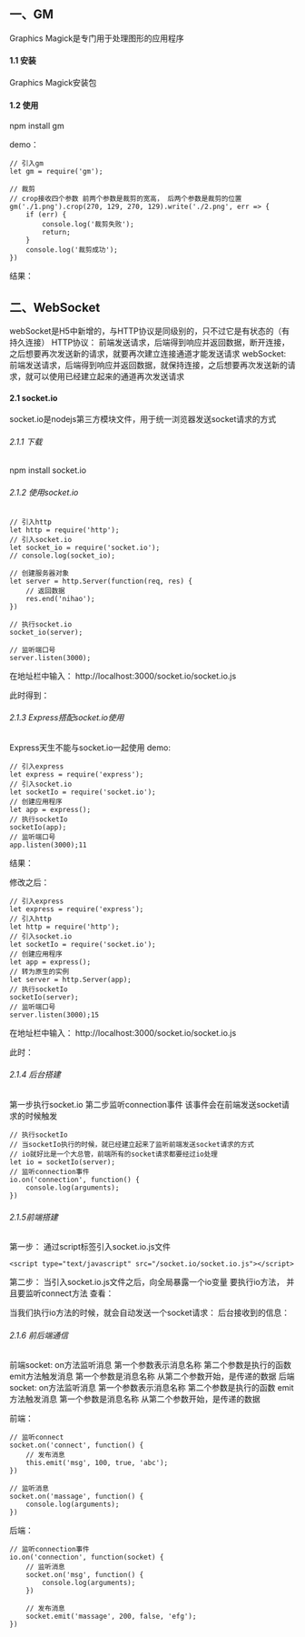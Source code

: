 ## 一、GM
Graphics Magick是专门用于处理图形的应用程序

#### 1.1 安装
Graphics Magick安装包	 

#### 1.2 使用
npm install gm

demo：
```
// 引入gm
let gm = require('gm');

// 裁剪
// crop接收四个参数 前两个参数是裁剪的宽高， 后两个参数是裁剪的位置
gm('./1.png').crop(270, 129, 270, 129).write('./2.png', err => {
	if (err) {
		console.log('裁剪失败');
		return;
	}
	console.log('裁剪成功');
})
```
结果：
<!-- TODO 原文件路径下新增加裁剪后的文件 -->



## 二、WebSocket
webSocket是H5中新增的，与HTTP协议是同级别的，只不过它是有状态的（有持久连接）
HTTP协议：
    前端发送请求，后端得到响应并返回数据，断开连接，之后想要再次发送新的请求，就要再次建立连接通道才能发送请求
webSocket:
    前端发送请求，后端得到响应并返回数据，就保持连接，之后想要再次发送新的请求，就可以使用已经建立起来的通道再次发送请求

#### 2.1 socket.io
socket.io是nodejs第三方模块文件，用于统一浏览器发送socket请求的方式

###### 2.1.1 下载
npm install socket.io
<!-- TODO	  -->

###### 2.1.2 使用socket.io
```
// 引入http
let http = require('http');
// 引入socket.io
let socket_io = require('socket.io');
// console.log(socket_io);

// 创建服务器对象
let server = http.Server(function(req, res) {
	// 返回数据
	res.end('nihao');
})

// 执行socket.io
socket_io(server);

// 监听端口号
server.listen(3000);
```
在地址栏中输入：
http://localhost:3000/socket.io/socket.io.js

此时得到：
<!-- TODO -->

###### 2.1.3 Express搭配socket.io使用
Express天生不能与socket.io一起使用
demo:
```
// 引入express
let express = require('express');
// 引入socket.io
let socketIo = require('socket.io');
// 创建应用程序
let app = express();
// 执行socketIo
socketIo(app);
// 监听端口号
app.listen(3000);11
```

结果：
<!-- TODO -->

修改之后：
```
// 引入express
let express = require('express');
// 引入http
let http = require('http');
// 引入socket.io
let socketIo = require('socket.io');
// 创建应用程序
let app = express();
// 转为原生的实例
let server = http.Server(app);
// 执行socketIo
socketIo(server);
// 监听端口号
server.listen(3000);15
```
在地址栏中输入：
http://localhost:3000/socket.io/socket.io.js

此时：
<!-- TODO -->

###### 2.1.4 后台搭建
第一步执行socket.io
第二步监听connection事件
    该事件会在前端发送socket请求的时候触发
```
// 执行socketIo
// 当socketIo执行的时候，就已经建立起来了监听前端发送socket请求的方式
// io就好比是一个大总管，前端所有的socket请求都要经过io处理
let io = socketIo(server);
// 监听connection事件
io.on('connection', function() {
	console.log(arguments);
})
```

###### 2.1.5前端搭建
第一步：
    通过script标签引入socket.io.js文件

```
<script type="text/javascript" src="/socket.io/socket.io.js"></script>
```

第二步：
    当引入socket.io.js文件之后，向全局暴露一个io变量
    要执行io方法， 并且要监听connect方法
查看：
<!-- TODO 在控制台输入io命令 -->

当我们执行io方法的时候，就会自动发送一个socket请求：
后台接收到的信息：
<!-- TODO -->

###### 2.1.6 前后端通信
前端socket:
    on方法监听消息
        第一个参数表示消息名称
        第二个参数是执行的函数
    emit方法触发消息
        第一个参数是消息名称
        从第二个参数开始，是传递的数据
后端socket:
    on方法监听消息
        第一个参数表示消息名称
        第二个参数是执行的函数
    emit方法触发消息
        第一个参数是消息名称
        从第二个参数开始，是传递的数据

前端：
```
// 监听connect
socket.on('connect', function() {
	// 发布消息
	this.emit('msg', 100, true, 'abc');
})

// 监听消息
socket.on('massage', function() {
	console.log(arguments);
})
```

后端：
```
// 监听connection事件
io.on('connection', function(socket) {
	// 监听消息
	socket.on('msg', function() {
		console.log(arguments);
	})

	// 发布消息
	socket.emit('massage', 200, false, 'efg');
})
```
